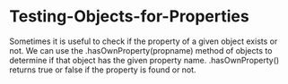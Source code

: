 # Testing-Objects-for-Properties
Sometimes it is useful to check if the property of a given object exists or not. 
We can use the .hasOwnProperty(propname) method of objects to determine if that object has the given property name. 
.hasOwnProperty() returns true or false if the property is found or not.

